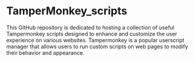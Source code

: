# TamperMonkey_scripts
This GitHub repository is dedicated to hosting a collection of useful Tampermonkey scripts designed to enhance and customize the user experience on various websites. Tampermonkey is a popular userscript manager that allows users to run custom scripts on web pages to modify their behavior and appearance.
